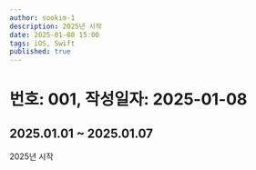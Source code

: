 ```yaml
---
author: sookim-1
description: 2025년 시작
date: 2025-01-08 15:00
tags: iOS, Swift
published: true
---
```

# 번호: 001, 작성일자: 2025-01-08
## 2025.01.01 ~ 2025.01.07
2025년 시작

